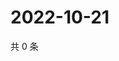 # 2022-10-21

共 0 条

<!-- BEGIN WEIBO -->
<!-- 最后更新时间 Fri Oct 21 2022 14:35:55 GMT+0800 (China Standard Time) -->

<!-- END WEIBO -->
